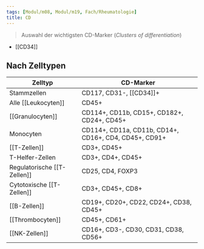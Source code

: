 ```yaml
---
tags: [Modul/m08, Modul/m19, Fach/Rheumatologie]
title: CD
---
```

> Auswahl der wichtigsten CD-Marker (*Clusters of differentiation*)

- [[CD34]]

## Nach Zelltypen
Zelltyp|CD-Marker
-|-|
Stammzellen|CD117, CD31-, [[CD34]]+
Alle [[Leukocyten]]|CD45+
[[Granulocyten]]|CD114+, CD11b, CD15+, CD182+, CD24+, CD45+
Monocyten|CD114+, CD11a, CD11b, CD14+, CD16+, CD4, CD45+, CD91+
[[T-Zellen]]|CD3+, CD45+
T-Helfer-Zellen|CD3+, CD4+, CD45+
Regulatorische [[T-Zellen]]|CD25, CD4, FOXP3
Cytotoxische [[T-Zellen]]|CD3+, CD45+, CD8+
[[B-Zellen]]|CD19+, CD20+, CD22, CD24+, CD38, CD45+
[[Thrombocyten]]|CD45+, CD61+
[[NK-Zellen]]|CD16+, CD3-, CD30, CD31, CD38, CD56+
